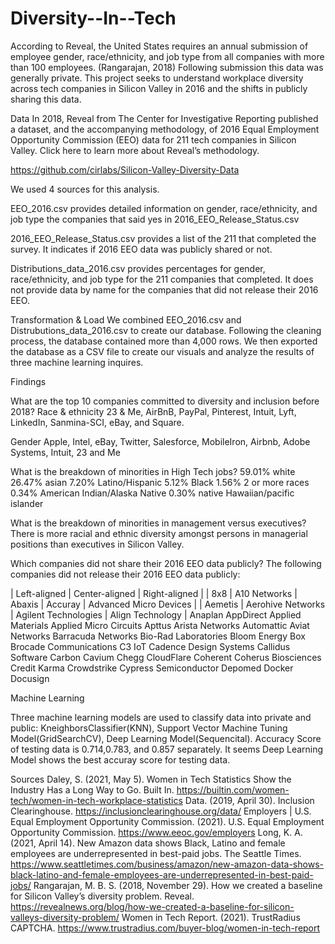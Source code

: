 # Diversity--In--Tech

According to Reveal, the United States requires an annual submission of employee gender, race/ethnicity,  and job type from all companies with more than 100 employees. (Rangarajan, 2018) Following submission this data was generally private. This project seeks to understand workplace diversity across tech companies in Silicon Valley in 2016 and the shifts in publicly sharing this data. 

Data 
In 2018, Reveal from The Center for Investigative Reporting published a dataset, and the accompanying methodology, of 2016 Equal Employment Opportunity Commission (EEO) data for 211 tech companies in Silicon Valley. Click here to learn more about Reveal’s methodology.

https://github.com/cirlabs/Silicon-Valley-Diversity-Data 

We used 4 sources for this analysis. 

EEO_2016.csv provides detailed information on gender, race/ethnicity, and job type the companies that said yes in 2016_EEO_Release_Status.csv

2016_EEO_Release_Status.csv provides a list of the 211 that completed the survey. It indicates if 2016 EEO data was publicly shared or not. 

Distributions_data_2016.csv provides percentages for gender, race/ethnicity, and job type for the 211 companies that completed. It does not provide data by name for the companies that did not release their 2016 EEO. 

Transformation & Load
We combined EEO_2016.csv and Distrubutions_data_2016.csv to create our database. Following the cleaning process, the database contained more than 4,000 rows. We then exported the database as a CSV file to create our visuals and analyze the results of three machine learning inquires.



Findings 

What are the top 10 companies committed to diversity and inclusion before 2018?
Race & ethnicity 
23 & Me, AirBnB, PayPal, Pinterest, Intuit, Lyft, LinkedIn, Sanmina-SCI, eBay, and Square. 


Gender 
Apple, Intel, eBay, Twitter, Salesforce, MobileIron, Airbnb, Adobe Systems, Intuit, 23 and Me


What is the breakdown of minorities in High Tech jobs?
59.01% white
26.47% asian 
7.20% Latino/Hispanic
5.12% Black
1.56% 2 or more races 
0.34% American Indian/Alaska Native
0.30% native Hawaiian/pacific islander 

What is the breakdown of minorities in management versus executives?
There is more racial and ethnic diversity amongst persons in managerial positions than executives in Silicon Valley. 

Which companies did not share their 2016 EEO data publicly? 
The following companies did not release their 2016 EEO data publicly:

| Left-aligned | Center-aligned | Right-aligned |
| 8x8 | A10 Networks | Abaxis |  Accuray | Advanced Micro Devices |
| Aemetis | Aerohive Networks | Agilent Technologies | Align Technology | 
Anaplan
AppDirect
Applied Materials
Applied Micro Circuits
Apttus
Arista Networks
Automattic
Aviat Networks
Barracuda Networks
Bio-Rad Laboratories
Bloom Energy
Box
Brocade Communications
C3 IoT
Cadence Design Systems
Callidus Software
Carbon
Cavium
Chegg
CloudFlare
Coherent
Coherus Biosciences
Credit Karma
Crowdstrike
Cypress Semiconductor
Depomed
Docker
Docusign




Machine Learning


Three machine learning models are used to classify data into private and public: KneighborsClassifier(KNN), Support Vector Machine Tuning Model(GridSearchCV), Deep Learning Model(Sequencital). Accuracy Score of testing data is 0.714,0.783, and 0.857 separately. It seems Deep Learning Model shows the best accuray score for testing data.


Sources 
Daley, S. (2021, May 5). Women in Tech Statistics Show the Industry Has a Long Way to Go. Built In. https://builtin.com/women-tech/women-in-tech-workplace-statistics 
Data. (2019, April 30). Inclusion Clearinghouse. https://inclusionclearinghouse.org/data/
Employers | U.S. Equal Employment Opportunity Commission. (2021). U.S. Equal Employment Opportunity Commission. https://www.eeoc.gov/employers 
Long, K. A. (2021, April 14). New Amazon data shows Black, Latino and female employees are underrepresented in best-paid jobs. The Seattle Times. https://www.seattletimes.com/business/amazon/new-amazon-data-shows-black-latino-and-female-employees-are-underrepresented-in-best-paid-jobs/ 
Rangarajan, M. B. S. (2018, November 29). How we created a baseline for Silicon Valley’s diversity problem. Reveal. https://revealnews.org/blog/how-we-created-a-baseline-for-silicon-valleys-diversity-problem/ 
Women in Tech Report. (2021). TrustRadius CAPTCHA. https://www.trustradius.com/buyer-blog/women-in-tech-report 





